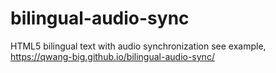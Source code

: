 # bilingual-audio-sync
HTML5 bilingual text with audio synchronization
see example, https://qwang-big.github.io/bilingual-audio-sync/
